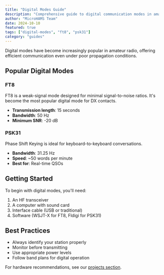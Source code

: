 ```yaml
---
title: "Digital Modes Guide"
description: "Comprehensive guide to digital communication modes in amateur radio"
author: "MicroHAMS Team"
date: 2024-10-10
featured: true
tags: ["digital-modes", "ft8", "psk31"]
category: "guides"
---
```


Digital modes have become increasingly popular in amateur radio, offering efficient communication even under poor propagation conditions.

## Popular Digital Modes

### FT8

FT8 is a weak-signal mode designed for minimal signal-to-noise ratios. It's become the most popular digital mode for DX contacts.

- **Transmission length**: 15 seconds
- **Bandwidth**: 50 Hz
- **Minimum SNR**: -20 dB

### PSK31

Phase Shift Keying is ideal for keyboard-to-keyboard conversations.

- **Bandwidth**: 31.25 Hz
- **Speed**: ~50 words per minute
- **Best for**: Real-time QSOs

## Getting Started

To begin with digital modes, you'll need:

1. An HF transceiver
2. A computer with sound card
3. Interface cable (USB or traditional)
4. Software (WSJT-X for FT8, Fldigi for PSK31)

## Best Practices

- Always identify your station properly
- Monitor before transmitting
- Use appropriate power levels
- Follow band plans for digital operation

For hardware recommendations, see our [projects section](/projects).
